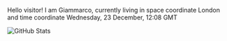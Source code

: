 Hello visitor! I am Giammarco, currently living in space coordinate London and time coordinate Wednesday, 23 December, 12:08 GMT

![GitHub Stats](https://github-readme-stats.vercel.app/api?username=grcasanova)
